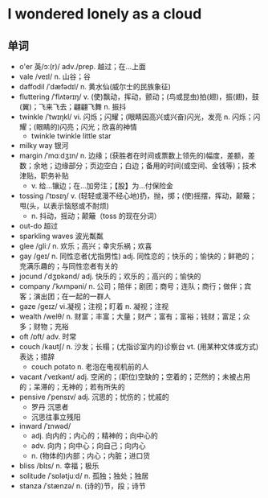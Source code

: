 # I wondered lonely as a cloud

## 单词
- o'er 英/ɔː(r)/ adv./prep. 越过；在…上面
- vale /veɪl/ n. 山谷；谷
- daffodil /ˈdæfədɪl/ n. 黄水仙(威尔士的民族象征)
- fluttering /ˈflʌtərɪŋ/ v. (使)飘动，挥动，颤动；(鸟或昆虫)拍(翅)，振(翅)，鼓(翼)；飞来飞去；翩翩飞舞 n. 振抖
- twinkle /ˈtwɪŋkl/ vi. 闪烁；闪耀；(眼睛因高兴或兴奋)闪光，发亮 n. 闪烁；闪耀；(眼睛的)闪亮；闪光；欣喜的神情
  - twinkle twinkle little star
- milky way 银河
- margin /ˈmɑːdʒɪn/ n. 边缘；(获胜者在时间或票数上领先的)幅度，差额，差数；余地；边缘部分；页边空白；白边；备用的时间(或空间、金钱等)；技术津贴，职务补贴
  - v. 给…镶边；在…加旁注；【股】为…付保险金
- tossing /ˈtɒsɪŋ/ v. (轻轻或漫不经心地)扔，抛，掷；(使)摇摆，挥动，颠簸；甩(头，以表示恼怒或不耐烦)
  - n. 抖动，摇动；颠簸（toss 的现在分词）
- out-do 超过
- sparkling waves 波光粼粼
- glee /ɡliː/ n. 欢乐；高兴；幸灾乐祸；欢喜
- gay /ɡeɪ/ n. 同性恋者(尤指男性) adj. 同性恋的；快乐的；愉快的；鲜艳的；充满乐趣的；与同性恋者有关的
- jocund /ˈdʒɒkənd/ adj. 快乐的；欢乐的；高兴的；愉快的
- company /ˈkʌmpəni/ n. 公司；陪伴；剧团；商号；连队；商行；做伴；宾客；演出团；在一起的一群人
- gaze /ɡeɪz/ vi.凝视；注视；盯着 n. 凝视；注视
- wealth /welθ/ n. 财富；丰富；大量；财产；富有；富裕；钱财；富足；众多；财物；充裕
- oft /ɒft/ adv. 时常
- couch /kaʊtʃ/ n. 沙发；长榻；(尤指诊室内的)诊察台 vt. (用某种文体或方式)表达；措辞
  - couch potato n. 老泡在电视机前的人
- vacant /ˈveɪkənt/ adj. 空闲的；(职位)空缺的；空着的；茫然的；未被占用的；呆滞的；无神的；若有所失的
- pensive /ˈpensɪv/ adj. 沉思的；忧伤的；忧戚的
  - 罗丹 沉思者
  - 沉思往事立残阳
- inward /ˈɪnwəd/
  - adj. 向内的；内心的；精神的；向中心的
  - adv. 向内；向中心；向自己；向内心
  - n. (物体的)内部；内心；内脏；进口货
- bliss /blɪs/ n. 幸福；极乐
- solitude /ˈsɒlətjuːd/ n. 孤独；独处；独居
- stanza /ˈstænzə/ n. (诗的)节，段；诗节
